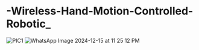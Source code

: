 # -Wireless-Hand-Motion-Controlled-Robotic_
![PIC1](https://github.com/user-attachments/assets/024e5ac3-7d65-4955-8362-bf4c1a99a8b6) 
![WhatsApp Image 2024-12-15 at 11 25 12 PM](https://github.com/user-attachments/assets/37dd0e57-1a89-45d1-a45f-3b2ff242e161)


